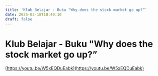 ```yaml
---
title: 'Klub Belajar - Buku "Why does the stock market go up?”'
date: 2025-02-18T18:40:10
draft: false
---
```


# Klub Belajar - Buku "Why does the stock market go up?”

[https://youtu.be/W5xEQDuEabk](https://youtu.be/W5xEQDuEabk)

